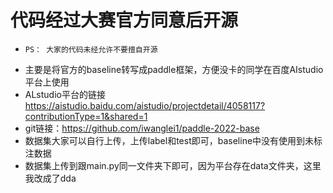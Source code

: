 # 代码经过大赛官方同意后开源
-     PS： 大家的代码未经允许不要擅自开源

- 主要是将官方的baseline转写成paddle框架，方便没卡的同学在百度AIstudio平台上使用
- ALstudio平台的链接 
https://aistudio.baidu.com/aistudio/projectdetail/4058117?contributionType=1&shared=1
- git链接：https://github.com/iwanglei1/paddle-2022-base
- 数据集大家可以自行上传，上传label和test即可，baseline中没有使用到未标注数据
- 数据集上传到跟main.py同一文件夹下即可，因为平台存在data文件夹，这里我改成了dda

